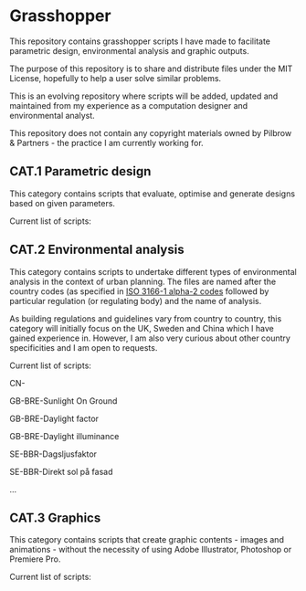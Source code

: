 # Grasshopper
This repository contains grasshopper scripts I have made to facilitate parametric design, environmental analysis and graphic outputs.

The purpose of this repository is to share and distribute files under the MIT License, hopefully to help a user solve similar problems.

This is an evolving repository where scripts will be added, updated and maintained from my experience as a computation designer and environmental analyst.

This repository does not contain any copyright materials owned by Pilbrow & Partners - the practice I am currently working for.

## **CAT.1 Parametric design** 
This category contains scripts that evaluate, optimise and generate designs based on given parameters.

Current list of scripts:

## **CAT.2 Environmental analysis**
This category contains scripts to undertake different types of environmental analysis in the context of urban planning. The files are named after the country codes (as specified in [ISO 3166-1 alpha-2 codes](https://www.iso.org/obp/ui/#iso:pub:PUB500001:en) followed by particular regulation (or regulating body) and the name of analysis. 

As building regulations and guidelines vary from country to country, this category will initially focus on the UK, Sweden and China which I have gained experience in. However, I am also very curious about other country specificities and I am open to requests.

Current list of scripts:

CN-

GB-BRE-Sunlight On Ground

GB-BRE-Daylight factor

GB-BRE-Daylight illuminance

SE-BBR-Dagsljusfaktor

SE-BBR-Direkt sol på fasad

...


## **CAT.3 Graphics**
This category contains scripts that create graphic contents - images and animations - without the necessity of using Adobe Illustrator, Photoshop or Premiere Pro. 

Current list of scripts:
